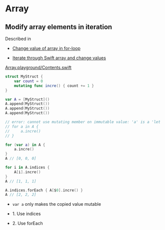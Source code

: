 # Array

## Modify array elements in iteration

Described in

-   [Change value of array in
    for-loop](https://developer.apple.com/forums/thread/652006)

-   [Iterate through Swift array and change
    values](https://stackoverflow.com/questions/54973104/iterate-through-swift-array-and-change-values)

[Array.playground/Contents.swift](./Array.playground/Contents.swift)

``` swift
struct MyStruct {
    var count = 0
    mutating func incre() { count += 1 }
}

var A = [MyStruct]()
A.append(MyStruct())
A.append(MyStruct())
A.append(MyStruct())

// error: cannot use mutating member on immutable value: 'a' is a 'let'
// for a in A {
//     a.incre()
// }

for (var a) in A { 
    a.incre()
}
A // [0, 0, 0]

for i in A.indices { 
    A[i].incre()
}
A // [1, 1, 1]

A.indices.forEach { A[$0].incre() } 
A // [2, 2, 2]
```

-   `var a` only makes the copied value mutable

-   1\. Use indices

-   2\. Use forEach
